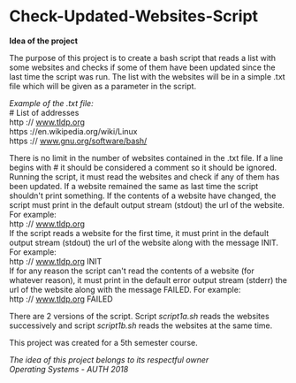 # Check-Updated-Websites-Script  

**Idea of the project**  

The purpose of this project is to create a bash script that reads a list with some websites and checks if some of them have been updated since the last time the script was run.
The list with the websites will be in a simple .txt file which will be given as a parameter in the script.  
  
*Example of the .txt file:*  
\# List of addresses  
http :// www.tldp.org  
https ://en.wikipedia.org/wiki/Linux  
https :// www.gnu.org/software/bash/  
  
There is no limit in the number of websites contained in the .txt file. If a line begins with # it should be considered a comment so it should be ignored. 
Running the script, it must read the websites and check if any of them has been updated. If a website remained the same as last time the script shouldn't print something. If the contents of a website have changed, the script must print in the default output stream (stdout) the url of the website. For example:   
http :// www.tldp.org  
If the script reads a website for the first time, it must print in the default output stream (stdout) the url of the website along with the message INIT. For example:  
http :// www.tldp.org INIT  
If for any reason the script can't read the contents of a website (for whatever reason), it must print in the default error output stream (stderr) the url of the website along with the message FAILED. For example:  
http :// www.tldp.org FAILED  
  
There are 2 versions of the script. Script *script1a.sh* reads the websites successively and script *script1b.sh* reads the websites at the same time.  
  
This project was created for a 5th semester course.  
  
  
*The idea of this project belongs to its respectful owner*  
*Operating Systems - AUTH 2018*  
